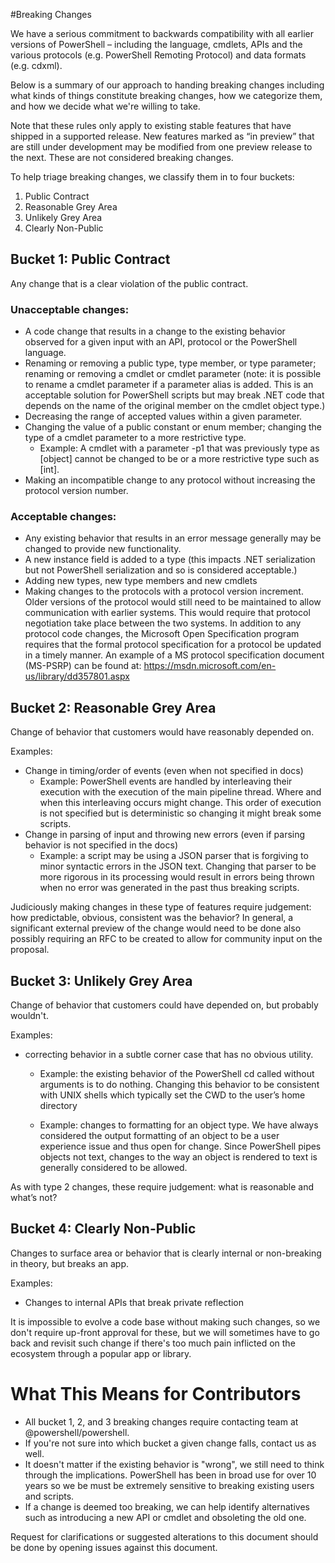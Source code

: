 #Breaking Changes

We have a serious commitment to backwards compatibility with all earlier versions of PowerShell – including the language, cmdlets, APIs and the various protocols (e.g. PowerShell Remoting Protocol) and data formats (e.g. cdxml).

Below is a summary of our approach to handing breaking changes including what kinds of things constitute breaking changes, how we categorize them, and how we decide what we're willing to take.

Note that these rules only apply to existing stable features that have shipped in a supported release. New features marked as “in preview” that are still under development may be modified from one preview release to the next. These are not considered breaking changes.

To help triage breaking changes, we classify them in to four buckets:

1. Public Contract
2. Reasonable Grey Area
3. Unlikely Grey Area
4. Clearly Non-Public

## Bucket 1: Public Contract

Any change that is a clear violation of the public contract.

### Unacceptable changes:

+ A code change that results in a change to the existing behavior observed for a given input with an API, protocol or the PowerShell language.
+ Renaming or removing a public type, type member, or type parameter; renaming or removing a cmdlet or cmdlet parameter (note: it is possible to rename a cmdlet parameter if a parameter alias is added. This is an acceptable solution for PowerShell scripts but may break .NET code that depends on the name of the original member on the cmdlet object type.)
+ Decreasing the range of accepted values within a given parameter.
+ Changing the value of a public constant or enum member; changing the type of a cmdlet parameter to a more restrictive type.
    + Example: A cmdlet with a parameter -p1 that was previously type as [object] cannot be changed to be or a more restrictive type such as [int].
+ Making an incompatible change to any protocol without increasing the protocol version number.

### Acceptable changes:

+ Any existing behavior that results in an error message generally may be changed to provide new functionality.
+ A new instance field is added to a type (this impacts .NET serialization but not PowerShell serialization and so is considered acceptable.)
+ Adding new types, new type members and new cmdlets
+ Making changes to the protocols with a protocol version increment. Older versions of the protocol would still need to be maintained to allow communication with earlier systems. This would require that protocol negotiation take place between the two systems. In addition to any protocol code changes, the Microsoft Open Specification program requires that the formal protocol specification for a protocol be updated in a timely manner.  An example of a MS protocol specification document (MS-PSRP) can be found at: https://msdn.microsoft.com/en-us/library/dd357801.aspx

## Bucket 2: Reasonable Grey Area

Change of behavior that customers would have reasonably depended on.

Examples:

+ Change in timing/order of events (even when not specified in docs)
    + Example: PowerShell events are handled by interleaving their execution with the execution of the main pipeline thread. Where and when this interleaving occurs might change. This order of execution is not specified but is deterministic so changing it might break some scripts.
+ Change in parsing of input and throwing new errors (even if parsing behavior is not specified in the docs)
    + Example: a script may be using a JSON parser that is forgiving to minor syntactic errors in the JSON text. Changing that parser to be more rigorous in its processing would result in errors being thrown when no error was generated in the past thus breaking scripts.

Judiciously making changes in these type of features require judgement: how predictable, obvious, consistent was the behavior? In general, a significant external preview of the change would need to be done also possibly requiring an RFC to be created to allow for community input on the proposal.

## Bucket 3: Unlikely Grey Area

Change of behavior that customers could have depended on, but probably wouldn't.

Examples:

+ correcting behavior in a subtle corner case that has no obvious utility.

    + Example: the existing behavior of the PowerShell cd called without arguments is to do nothing. Changing this behavior to be consistent with UNIX shells which typically set the CWD to the user’s home directory

    + Example: changes to formatting for an object type. We have always considered the output formatting of an object to be a user experience issue and thus open for change. Since PowerShell pipes objects not text, changes to the way an object is rendered to text is generally considered to be allowed.

As with type 2 changes, these require judgement: what is reasonable and what’s not?

## Bucket 4: Clearly Non-Public

Changes to surface area or behavior that is clearly internal or non-breaking in theory, but breaks an app.

Examples:

+ Changes to internal APIs that break private reflection

It is impossible to evolve a code base without making such changes, so we don't require up-front approval for these, but we will sometimes have to go back and revisit such change if there's too much pain inflicted on the ecosystem through a popular app or library.

# What This Means for Contributors

+ All bucket 1, 2, and 3 breaking changes require contacting team at @powershell/powershell.
+ If you're not sure into which bucket a given change falls, contact us as well.
+ It doesn't matter if the existing behavior is "wrong", we still need to think through the implications. PowerShell has been in broad use for over 10 years so we be must be extremely sensitive to breaking existing users and scripts.
+ If a change is deemed too breaking, we can help identify alternatives such as introducing a new API or cmdlet and obsoleting the old one.

Request for clarifications or suggested alterations to this document should be done by opening issues against this document.

